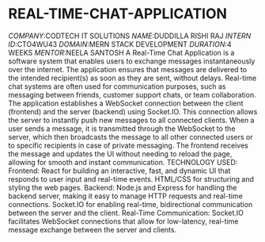 # REAL-TIME-CHAT-APPLICATION
*COMPANY*:CODTECH IT SOLUTIONS
*NAME*:DUDDILLA RISHI RAJ
*INTERN ID*:CTO4WU43
*DOMAIN*:MERN STACK DEVELOPMENT
*DURATION*:4 WEEKS
*MENTOR*:NEELA SANTOSH
A Real-Time Chat Application is a software system that enables users to exchange messages instantaneously over the internet. The application ensures that messages are delivered to the intended recipient(s) as soon as they are sent, without delays. Real-time chat systems are often used for communication purposes, such as messaging between friends, customer support chats, or team collaboration.
The application establishes a WebSocket connection between the client (frontend) and the server (backend) using Socket.IO. This connection allows the server to instantly push new messages to all connected clients.
When a user sends a message, it is transmitted through the WebSocket to the server, which then broadcasts the message to all other connected users or to specific recipients in case of private messaging.
The frontend receives the message and updates the UI without needing to reload the page, allowing for smooth and instant communication.
TECHNOLOGY USED:
Frontend:
React for building an interactive, fast, and dynamic UI that responds to user input and real-time events.
HTML/CSS for structuring and styling the web pages.
Backend:
Node.js and Express for handling the backend server, making it easy to manage HTTP requests and real-time connections.
Socket.IO for enabling real-time, bidirectional communication between the server and the client.
Real-Time Communication:
Socket.IO facilitates WebSocket connections that allow for low-latency, real-time message exchange between the server and clients.

